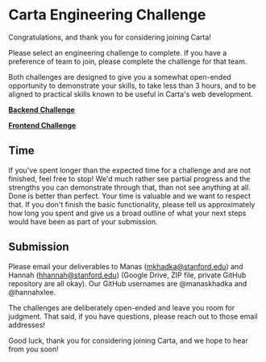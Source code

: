 # Carta Engineering Challenge

Congratulations, and thank you for considering joining Carta!

Please select an engineering challenge to complete. If you have a preference of team to join, please complete the challenge for that team.

Both challenges are designed to give you a somewhat open-ended opportunity to demonstrate your skills, to take less than 3 hours, and to be aligned to practical skills known to be useful in Carta's web development.

**[Backend Challenge](https://github.com/Stanford-Carta/eng-challenge/blob/main/back-end.md)**

**[Frontend Challenge](https://github.com/Stanford-Carta/eng-challenge/blob/main/front-end.md)**


## Time

If you've spent longer than the expected time for a challenge and are not finished, feel free to stop! We'd much rather see partial progress and the strengths you can demonstrate through that, than not see anything at all. Done is better than perfect. Your time is valuable and we want to respect that. If you don't finish the basic functionality, please tell us approximately how long you spent and give us a broad outline of what your next steps would have been as part of your submission.

## Submission

Please email your deliverables to Manas (mkhadka@stanford.edu) and Hannah (hhannah@stanford.edu) (Google Drive, ZIP file, private GitHub repository are all okay). Our GitHub usernames are @manaskhadka and @hannahxlee.

The challenges are deliberately open-ended and leave you room for judgment. That said, if you have questions, please reach out to those email addresses!

Good luck, thank you for considering joining Carta, and we hope to hear from you soon!
